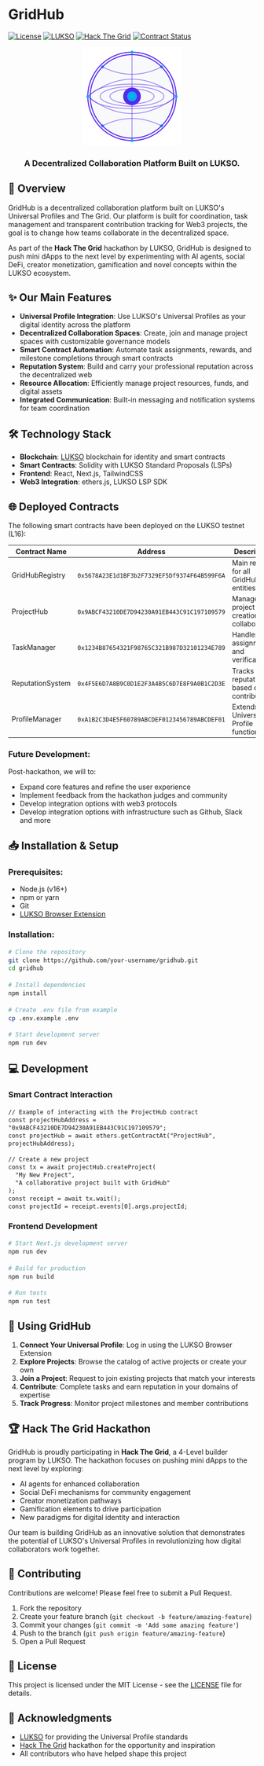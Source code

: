 # GridHub

[![License](https://img.shields.io/badge/License-MIT-blue.svg)](LICENSE)
[![LUKSO](https://img.shields.io/badge/LUKSO-Powered-purple.svg)](https://lukso.network/)
[![Hack The Grid](https://img.shields.io/badge/Hack%20The%20Grid-Participant-orange.svg)](https://hack.lukso.network/)
[![Contract Status](https://img.shields.io/badge/Contracts-Deployed-green.svg)](#deployed-contracts)

<div align="center">
  <img src="public/globe.svg" alt="GridHub Logo" width="200" />
  <h3>A Decentralized Collaboration Platform Built on LUKSO.</h3>
</div>

## 🌟 Overview

GridHub is a decentralized collaboration platform built on LUKSO's Universal Profiles and The Grid. Our platform is built for coordination, task management and transparent contribution tracking for Web3 projects, the goal is to change how teams collaborate in the decentralized space.

As part of the **Hack The Grid** hackathon by LUKSO, GridHub is designed to push mini dApps to the next level by experimenting with AI agents, social DeFi, creator monetization, gamification and novel concepts within the LUKSO ecosystem.

## ✨ Our Main Features

- **Universal Profile Integration**: Use LUKSO's Universal Profiles as your digital identity across the platform
- **Decentralized Collaboration Spaces**: Create, join and manage project spaces with customizable governance models
- **Smart Contract Automation**: Automate task assignments, rewards, and milestone completions through smart contracts
- **Reputation System**: Build and carry your professional reputation across the decentralized web
- **Resource Allocation**: Efficiently manage project resources, funds, and digital assets
- **Integrated Communication**: Built-in messaging and notification systems for team coordination

## 🛠️ Technology Stack

- **Blockchain**: [LUKSO](https://lukso.network/) blockchain for identity and smart contracts
- **Smart Contracts**: Solidity with LUKSO Standard Proposals (LSPs)
- **Frontend**: React, Next.js, TailwindCSS
- **Web3 Integration**: ethers.js, LUKSO LSP SDK

## 🌐 Deployed Contracts

The following smart contracts have been deployed on the LUKSO testnet (L16):

| Contract Name | Address | Description |
|--------------|---------|-------------|
| GridHubRegistry | `0x5678A23E1d1BF3b2F7329EF5Df9374F64B599F6A` | Main registry for all GridHub entities |
| ProjectHub | `0x9ABCF43210DE7D94230A91EB443C91C197109579` | Manages project creation and collaboration |
| TaskManager | `0x1234B87654321F98765C321B987D32101234E789` | Handles task assignment and verification |
| ReputationSystem | `0x4F5E6D7A8B9C0D1E2F3A4B5C6D7E8F9A0B1C2D3E` | Tracks user reputation based on contributions |
| ProfileManager | `0xA1B2C3D4E5F60789ABCDEF0123456789ABCDEF01` | Extends Universal Profile functionality |

### Future Development:

Post-hackathon, we will to:

- Expand core features and refine the user experience
- Implement feedback from the hackathon judges and community
- Develop integration options with web3 protocols
- Develop integration options with infrastructure such as Github, Slack and more

## 📥 Installation & Setup

### Prerequisites:

- Node.js (v16+)
- npm or yarn
- Git
- [LUKSO Browser Extension](https://docs.lukso.tech/guides/browser-extension/install-browser-extension)

### Installation:

```bash
# Clone the repository
git clone https://github.com/your-username/gridhub.git
cd gridhub

# Install dependencies
npm install

# Create .env file from example
cp .env.example .env

# Start development server
npm run dev
```

## 💻 Development

### Smart Contract Interaction

```solidity
// Example of interacting with the ProjectHub contract
const projectHubAddress = "0x9ABCF43210DE7D94230A91EB443C91C197109579";
const projectHub = await ethers.getContractAt("ProjectHub", projectHubAddress);

// Create a new project
const tx = await projectHub.createProject(
  "My New Project",
  "A collaborative project built with GridHub"
);
const receipt = await tx.wait();
const projectId = receipt.events[0].args.projectId;
```

### Frontend Development

```bash
# Start Next.js development server
npm run dev

# Build for production
npm run build

# Run tests
npm run test
```

## 🚀 Using GridHub

1. **Connect Your Universal Profile**: Log in using the LUKSO Browser Extension
2. **Explore Projects**: Browse the catalog of active projects or create your own
3. **Join a Project**: Request to join existing projects that match your interests
4. **Contribute**: Complete tasks and earn reputation in your domains of expertise
5. **Track Progress**: Monitor project milestones and member contributions

## 🏆 Hack The Grid Hackathon

GridHub is proudly participating in **Hack The Grid**, a 4-Level builder program by LUKSO. The hackathon focuses on pushing mini dApps to the next level by exploring:

- AI agents for enhanced collaboration
- Social DeFi mechanisms for community engagement
- Creator monetization pathways
- Gamification elements to drive participation
- New paradigms for digital identity and interaction

Our team is building GridHub as an innovative solution that demonstrates the potential of LUKSO's Universal Profiles in revolutionizing how digital collaborators work together.

## 🤝 Contributing

Contributions are welcome! Please feel free to submit a Pull Request.

1. Fork the repository
2. Create your feature branch (`git checkout -b feature/amazing-feature`)
3. Commit your changes (`git commit -m 'Add some amazing feature'`)
4. Push to the branch (`git push origin feature/amazing-feature`)
5. Open a Pull Request

## 📄 License

This project is licensed under the MIT License - see the [LICENSE](LICENSE) file for details.

## 🙏 Acknowledgments

- [LUKSO](https://lukso.network/) for providing the Universal Profile standards
- [Hack The Grid](https://hack.lukso.network/) hackathon for the opportunity and inspiration
- All contributors who have helped shape this project


